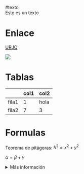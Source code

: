 #texto   
Esto es un texto

# Enlace 
[URJC](https://github.com/lguaygua2020)

![](https://upload.wikimedia.org/wikipedia/commons/2/2f/CC_BY-SA_3.0.png)

# Tablas 
|    | col1 | col2 |
|----|------|------|
|fila1|  1  | hola|
|fila2|7|3|

# Formulas
 
Teorema de pitágoras: $h^2 = x^2 + y^2$ 

$\alpha=\beta + \gamma$

<details>
  <summary>Más información</summary>
  Esta información aparece al desplagarse....
</details>